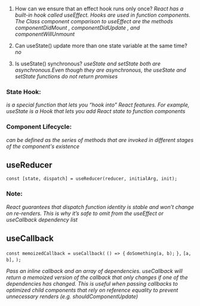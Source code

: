 1. How can we ensure that an effect hook runs only once?
*React has a built-in hook called useEffect. Hooks are used in function components. The Class component comparison to useEffect are the methods componentDidMount , componentDidUpdate , and componentWillUnmount*

2. Can useState() update more than one state variable at the same time?
*no*

3. Is useState() synchronous?
*useState and setState both are asynchronous.Even though they are asynchronous, the useState and setState functions do not return promises*

### State Hook:
*is a special function that lets you “hook into” React features. For example, useState is a Hook that lets you add React state to function components*

### Component Lifecycle:
*can be defined as the series of methods that are invoked in different stages of the component's existence*

## useReducer
`const [state, dispatch] = useReducer(reducer, initialArg, init);`

### Note:
*React guarantees that dispatch function identity is stable and won’t change on re-renders. This is why it’s safe to omit from the useEffect or useCallback dependency list*

## useCallback
`const memoizedCallback = useCallback(`
  `() => {`
    `doSomething(a, b);`
  `},`
  `[a, b],`
`);`

*Pass an inline callback and an array of dependencies. useCallback will return a memoized version of the callback that only changes if one of the dependencies has changed. This is useful when passing callbacks to optimized child components that rely on reference equality to prevent unnecessary renders (e.g. shouldComponentUpdate)*
